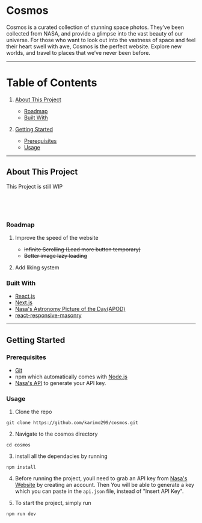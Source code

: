 # Cosmos

Cosmos is a curated collection of stunning space photos. They’ve been collected from NASA, and provide a glimpse into the vast beauty of our universe. For those who want to look out into the vastness of space and feel their heart swell with awe, Cosmos is the perfect website. Explore new worlds, and travel to places that we’ve never been before.

---

# Table of Contents
1. [About This Project](#about-this-project)
    * [Roadmap](#roadmap)
    * [Built With](#built-with)
    
2. [Getting Started](#getting-started)
    * [Prerequisites](#prerequisites)
    * [Usage](#usage)

---

## About This Project
<div>
<p> This Project is still WIP </p>

<div>
<div style="padding:1rem">
<p style="flex: 1"> 
</p>
</div>
</div>

### Roadmap
1) Improve the speed of the website
    * ~~Infinite Scrolling (Load more button temporary)~~
    * ~~Better image lazy loading~~

2) Add liking system
### Built With

- [React.js](https://reactjs.org/)
- [Next.js](https://nextjs.org/docs/getting-started)
- [Nasa's Astronomy Picture of the Day(APOD)](https://github.com/nasa/apod-api)
- [react-responsive-masonry](https://github.com/cedricdelpoux/react-responsive-masonry)

---

## Getting Started

### Prerequisites

- [Git](https://git-scm.com/downloads)
- npm which automatically comes with [Node.js](https://nodejs.org/en/download/)
- [Nasa's API](https://api.nasa.gov/) to generate your API key.

### Usage

1. Clone the repo

```console
git clone https://github.com/karimo299/cosmos.git
```

2. Navigate to the cosmos directory

```console
cd cosmos
```

3. install all the dependacies by running

```console
npm install
```

4. Before running the project, youll need to grab an API key from [Nasa's Website](https://api.nasa.gov/) by creating an account. Then You will be able to generate a key which you can paste in the `api.json` file, instead of "Insert API Key".

5. To start the project, simply run

```console
npm run dev
```